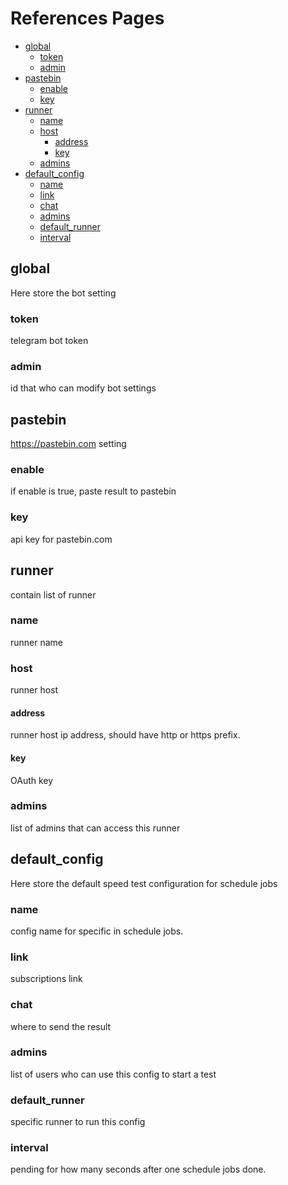 # References Pages

<!-- vim-markdown-toc GFM -->

* [global](#global)
	* [token](#token)
	* [admin](#admin)
* [pastebin](#pastebin)
	* [enable](#enable)
	* [key](#key)
* [runner](#runner)
	* [name](#name)
	* [host](#host)
		* [address](#address)
		* [key](#key-1)
	* [admins](#admins)
* [default_config](#default_config)
	* [name](#name-1)
	* [link](#link)
	* [chat](#chat)
	* [admins](#admins-1)
	* [default_runner](#default_runner)
	* [interval](#interval)

<!-- vim-markdown-toc -->

## global

Here store the bot setting

### token

telegram bot token

### admin

id that who can modify bot settings

## pastebin

https://pastebin.com setting

### enable

if enable is true, paste result to pastebin

### key

api key for pastebin.com

## runner

contain list of runner

### name

runner name

### host

runner host

#### address

runner host ip address, should have http or https prefix.

#### key

OAuth key

### admins

list of admins that can access this runner

## default_config

Here store the default speed test configuration for schedule jobs

### name

config name for specific in schedule jobs.

### link

subscriptions link

### chat

where to send the result

### admins

list of users who can use this config to start a test

### default_runner

specific runner to run this config

### interval

pending for how many seconds after one schedule jobs done.

